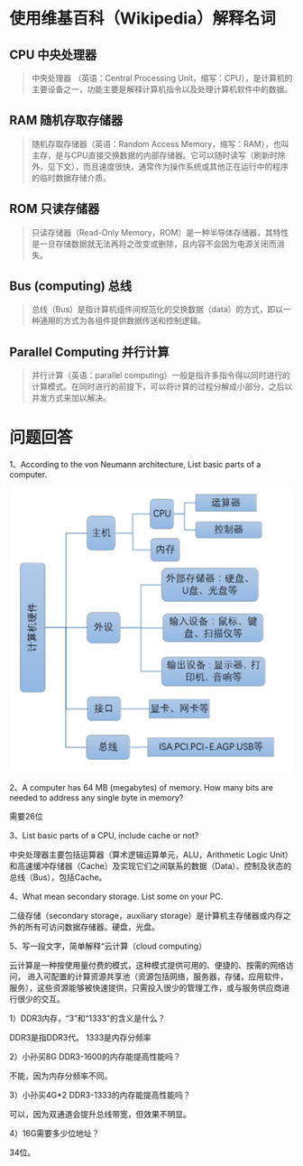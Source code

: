 # [](#header-1)使用维基百科（Wikipedia）解释名词
## [](#header-2) CPU 中央处理器
> 中央处理器 （英语：Central Processing Unit，缩写：CPU），是计算机的主要设备之一，功能主要是解释计算机指令以及处理计算机软件中的数据。
## [](#header-2) RAM 随机存取存储器
> 随机存取存储器（英语：Random Access Memory，缩写：RAM），也叫主存，是与CPU直接交换数据的内部存储器。它可以随时读写（刷新时除外，见下文），而且速度很快，通常作为操作系统或其他正在运行中的程序的临时数据存储介质。
## [](#header-2) ROM 只读存储器
> 只读存储器（Read-Only Memory，ROM）是一种半导体存储器，其特性是一旦存储数据就无法再将之改变或删除，且内容不会因为电源关闭而消失。
## [](#header-2) Bus (computing) 总线
> 总线（Bus）是指计算机组件间规范化的交换数据（data）的方式，即以一种通用的方式为各组件提供数据传送和控制逻辑。
## [](#header-2) Parallel Computing  并行计算
> 并行计算（英语：parallel computing）一般是指许多指令得以同时进行的计算模式。在同时进行的前提下，可以将计算的过程分解成小部分，之后以并发方式来加以解决。
# [](#header-1)问题回答
1、According to the von Neumann architecture, List basic parts of a computer. 


![](images/15.png)


2、A computer has 64 MB (megabytes) of memory. How many bits are needed to address any single byte in memory?


需要26位


3、List basic parts of a CPU, include cache or not?


中央处理器主要包括运算器（算术逻辑运算单元，ALU，Arithmetic Logic Unit）和高速缓冲存储器（Cache）及实现它们之间联系的数据（Data）、控制及状态的总线（Bus），包括Cache。


4、What mean secondary storage. List some on your PC. 


二级存储（secondary storage，auxiliary storage）是计算机主存储器或内存之外的所有可访问数据存储器。硬盘，光盘。

5、写一段文字，简单解释“云计算（cloud computing）


云计算是一种按使用量付费的模式，这种模式提供可用的、便捷的、按需的网络访问， 进入可配置的计算资源共享池（资源包括网络，服务器，存储，应用软件，服务），这些资源能够被快速提供，只需投入很少的管理工作，或与服务供应商进行很少的交互。


1）DDR3内存，“3”和“1333”的含义是什么？ 


DDR3是指DDR3代。 1333是内存分频率


2）小孙买8G DDR3-1600的内存能提高性能吗？ 


不能，因为内存分频率不同。


3）小孙买4G*2 DDR3-1333的内存能提高性能吗？ 


可以，因为双通道会提升总线带宽，但效果不明显。


4）16G需要多少位地址？


34位。